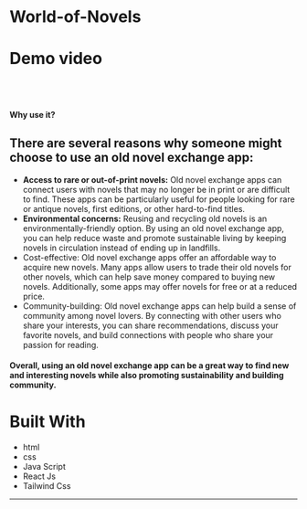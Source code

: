 # World-of-Novels

# Demo video



<br />
<br />
<h4>Why use it?</h4>
<h2>There are several reasons why someone might choose to use an old novel exchange app:</h2>
<ul>
  <li>
  <b>Access to rare or out-of-print novels:</b> Old novel exchange apps can connect users with novels that may no longer be in print or are difficult to find. These apps can be particularly useful for people looking for rare or antique novels, first editions, or other hard-to-find titles.
  </li>
  <li>
    <b>Environmental concerns:</b> Reusing and recycling old novels is an environmentally-friendly option. By using an old novel exchange app, you can help reduce waste and promote sustainable living by keeping novels in circulation instead of ending up in landfills.
  </li>
  <li>
  Cost-effective: Old novel exchange apps offer an affordable way to acquire new novels. Many apps allow users to trade their old novels for other novels, which can help save money compared to buying new novels. Additionally, some apps may offer novels for free or at a reduced price.
  </li>
  <li>
  Community-building: Old novel exchange apps can help build a sense of community among novel lovers. By connecting with other users who share your interests, you can share recommendations, discuss your favorite novels, and build connections with people who share your passion for reading.
  </li>
</ul>
<h4>Overall, using an old novel exchange app can be a great way to find new and interesting novels while also promoting sustainability and building community.
</h4>

# Built With

* html
* css
* Java Script
* React Js
* Tailwind Css

_____________________________________________________________________________________________________________________________________
